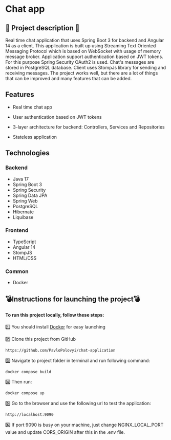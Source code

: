 # Chat app

<h2>📣 Project description 📣</h2>
Real time chat application that uses Spring Boot 3 for backend and Angular 14 as a client. This application is built up using Streaming Text Oriented Messaging Protocol which is based on WebSocket with usage of memory message broker. Application support authentication based on JWT tokens. For this purpose Spring Security OAuth2 is used. Chat's messages are stored in PostgreSQL database. Client uses StompJs library for sending and receiving messages. The project works well, but there are a lot of things that can be improved and many features that can be added.

<h2>Features</h2>

* Real time chat app

* User authentication based on JWT tokens

* 3-layer architecture for backend: Controllers, Services and Repositories

* Stateless application

## <h2>Technologies</h2>
### Backend
* Java 17
* Spring Boot 3
* Spring Security
* Spring Data JPA
* Spring Web
* PostgreSQL
* Hibernate
* Liquibase
### Frontend
* TypeScript
* Angular 14
* StompJS
* HTML/CSS
### Common
* Docker

## <h2>:bomb:Instructions for launching the project:bomb:</h2>
<h4>To run this project locally, follow these steps:</h4>

1️⃣ You should install <a href="https://docs.docker.com/get-docker/">Docker</a> for easy launching

2️⃣  Clone this project from GitHub
```bash
https://github.com/PavloPolovyi/chat-application
```
3️⃣ Navigate to project folder in terminal and run following command:
```bash
docker compose build
```
4️⃣ Then run:
```bash
docker compose up
```
:five: Go to the browser and use the following url to test the application: 
```bash
http://localhost:9090
```
:six: If port 9090 is busy on your machine, just change NGINX_LOCAL_PORT value and update CORS_ORIGIN after this in the .env file.


